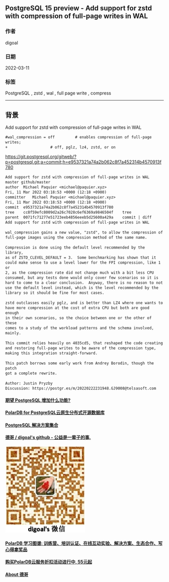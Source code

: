 ## PostgreSQL 15 preview - Add support for zstd with compression of full-page writes in WAL         
                                         
### 作者                                     
digoal                                                  
                                                   
### 日期                                              
2022-03-11                                           
                                           
### 标签                              
PostgreSQL , zstd , wal , full page write , compress                       
                                                 
----                                                   
                                              
## 背景     
Add support for zstd with compression of full-page writes in WAL  
  
```  
#wal_compression = off         # enables compression of full-page writes;  
+                   # off, pglz, lz4, zstd, or on    
```  
  
https://git.postgresql.org/gitweb/?p=postgresql.git;a=commit;h=e9537321a74a2b062c8f7a452314b4570913f780  
  
```  
Add support for zstd with compression of full-page writes in WAL master github/master  
author	Michael Paquier <michael@paquier.xyz>	  
Fri, 11 Mar 2022 03:18:53 +0000 (12:18 +0900)  
committer	Michael Paquier <michael@paquier.xyz>	  
Fri, 11 Mar 2022 03:18:53 +0000 (12:18 +0900)  
commit	e9537321a74a2b062c8f7a452314b4570913f780  
tree	cc8f59efc8009d2a26c7028c6ef6369a9846504f	tree  
parent	0071fc71277e51723eeb4856eeeb5d25600a429a	commit | diff  
Add support for zstd with compression of full-page writes in WAL  
  
wal_compression gains a new value, "zstd", to allow the compression of  
full-page images using the compression method of the same name.  
  
Compression is done using the default level recommended by the library,  
as of ZSTD_CLEVEL_DEFAULT = 3.  Some benchmarking has shown that it  
could make sense to use a level lower for the FPI compression, like 1 or  
2, as the compression rate did not change much with a bit less CPU  
consumed, but any tests done would only cover few scenarios so it is  
hard to come to a clear conclusion.  Anyway, there is no reason to not  
use the default level instead, which is the level recommended by the  
library so it should be fine for most cases.  
  
zstd outclasses easily pglz, and is better than LZ4 where one wants to  
have more compression at the cost of extra CPU but both are good enough  
in their own scenarios, so the choice between one or the other of these  
comes to a study of the workload patterns and the schema involved,  
mainly.  
  
This commit relies heavily on 4035cd5, that reshaped the code creating  
and restoring full-page writes to be aware of the compression type,  
making this integration straight-forward.  
  
This patch borrows some early work from Andrey Borodin, though the patch  
got a complete rewrite.  
  
Author: Justin Pryzby  
Discussion: https://postgr.es/m/20220222231948.GJ9008@telsasoft.com  
```  
  
  
#### [期望 PostgreSQL 增加什么功能?](https://github.com/digoal/blog/issues/76 "269ac3d1c492e938c0191101c7238216")
  
  
#### [PolarDB for PostgreSQL云原生分布式开源数据库](https://github.com/ApsaraDB/PolarDB-for-PostgreSQL "57258f76c37864c6e6d23383d05714ea")
  
  
#### [PostgreSQL 解决方案集合](https://yq.aliyun.com/topic/118 "40cff096e9ed7122c512b35d8561d9c8")
  
  
#### [德哥 / digoal's github - 公益是一辈子的事.](https://github.com/digoal/blog/blob/master/README.md "22709685feb7cab07d30f30387f0a9ae")
  
  
![digoal's wechat](../pic/digoal_weixin.jpg "f7ad92eeba24523fd47a6e1a0e691b59")
  
  
#### [PolarDB 学习图谱: 训练营、培训认证、在线互动实验、解决方案、生态合作、写心得拿奖品](https://www.aliyun.com/database/openpolardb/activity "8642f60e04ed0c814bf9cb9677976bd4")
  
  
#### [购买PolarDB云服务折扣活动进行中, 55元起](https://www.aliyun.com/activity/new/polardb-yunparter?userCode=bsb3t4al "e0495c413bedacabb75ff1e880be465a")
  
  
#### [About 德哥](https://github.com/digoal/blog/blob/master/me/readme.md "a37735981e7704886ffd590565582dd0")
  

